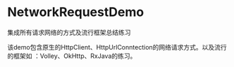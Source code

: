 # NetworkRequestDemo
集成所有请求网络的方式及流行框架总结练习

该demo包含原生的HttpClient、HttpUrlConntection的网络请求方式。以及流行的框架如 ：Volley、OkHttp、RxJava的练习。
